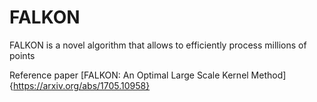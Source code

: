 # FALKON
FALKON is a novel algorithm that allows to efficiently process millions of points

Reference paper [FALKON: An Optimal Large Scale Kernel Method]{https://arxiv.org/abs/1705.10958}
